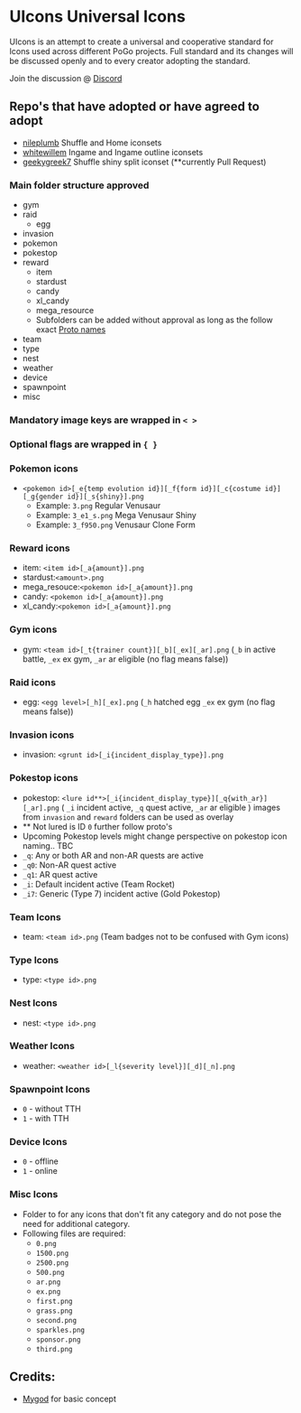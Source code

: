 # UIcons Universal Icons

UIcons is an attempt to create a universal and cooperative standard for Icons used across different PoGo projects. Full standard and its changes will be discussed openly and to every creator adopting the standard.

Join the discussion @ [Discord](https://discord.gg/cG8JwrJB6Z)

## Repo's that have adopted or have agreed to adopt

* [nileplumb](https://github.com/nileplumb) Shuffle and Home iconsets
* [whitewillem](https://github.com/whitewillem/PogoAssets) Ingame and Ingame outline iconsets
* [geekygreek7](https://github.com/geekygreek7) Shuffle shiny split iconset (**currently Pull Request)

### Main folder structure approved

- gym
- raid
  - egg 
- invasion
- pokemon
- pokestop
- reward
  - item
  - stardust
  - candy
  - xl_candy
  - mega_resource
  - Subfolders can be added without approval as long as the follow exact [Proto names](https://github.com/Furtif/POGOProtos/blob/a53979d6bba81df45b1f09f7c1aa8185cb999959/base/base.proto#L16087)
- team
- type
- nest
- weather
- device
- spawnpoint
- misc 

### Mandatory image keys are wrapped in `< >`
### Optional flags are wrapped in `{ }`

### Pokemon icons

  - `<pokemon id>[_e{temp evolution id}][_f{form id}][_c{costume id}][_g{gender id}][_s{shiny}].png`
    - Example: `3.png` Regular Venusaur
    - Example: `3_e1_s.png` Mega Venusaur Shiny
    - Example: `3_f950.png` Venusaur Clone Form

### Reward icons
  - item: `<item id>[_a{amount}].png`
  - stardust:`<amount>.png`
  - mega_resouce:`<pokemon id>[_a{amount}].png`
  - candy: `<pokemon id>[_a{amount}].png`
  - xl_candy:`<pokemon id>[_a{amount}].png`
### Gym icons
  - gym: `<team id>[_t{trainer count}][_b][_ex][_ar].png` (`_b` in active battle, `_ex` ex gym, `_ar` ar eligible (no flag means false))
### Raid icons 
  - egg: `<egg level>[_h][_ex].png` (`_h` hatched egg `_ex` ex gym (no flag means false))
### Invasion icons
  - invasion: `<grunt id>[_i{incident_display_type}].png`
### Pokestop icons
  - pokestop: `<lure id**>[_i{incident_display_type}][_q{with_ar}][_ar].png` ( `_i` incident active, `_q` quest active, `_ar` ar eligible ) images from `invasion` and `reward` folders can be used as overlay
  - ** Not lured is ID `0` further follow proto's
  - Upcoming Pokestop levels might change perspective on pokestop icon naming.. TBC
  - `_q`: Any or both AR and non-AR quests are active
  - `_q0`: Non-AR quest active
  - `_q1`: AR quest active
  - `_i`: Default incident active (Team Rocket)
  - `_i7`: Generic (Type 7) incident active (Gold Pokestop)
### Team Icons
  - team: `<team id>.png` (Team badges not to be confused with Gym icons)
### Type Icons
  - type: `<type id>.png`
### Nest Icons
  - nest: `<type id>.png` 
### Weather Icons
  - weather: `<weather id>[_l{severity level}][_d][_n].png`
### Spawnpoint Icons
  - `0` - without TTH
  - `1` - with TTH
### Device Icons
  - `0` - offline
  - `1` - online
### Misc Icons
  - Folder to for any icons that don't fit any category and do not pose the need for additional category.
  - Following files are required:
    - `0.png`
    - `1500.png`
    - `2500.png`
    - `500.png`
    - `ar.png`
    - `ex.png`
    - `first.png`
    - `grass.png`
    - `second.png`
    - `sparkles.png`
    - `sponsor.png`
    - `third.png`

## Credits:  
- [Mygod](https://github.com/Mygod/pokemon-icon-postprocessor) for basic concept
